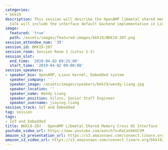 ```yaml
---
categories:
- bkk19
description: This session will describe the OpenAMP libmetal shared memory API. The
  talk will include the interface default backend implementation in Linux system
image:
  featured: 'true'
  path: /assets/images/featured-images/bkk19/BKK19-207.png
session_attendee_num: '39'
session_id: BKK19-207
session_room: Session Room 1 (Lotus 1-2)
session_slot:
  end_time: '2019-04-02 09:25:00'
  start_time: '2019-04-02 09:00:00'
session_speakers:
- speaker_bio: OpenAMP, Linux kernel, Embedded system
  speaker_company: ''
  speaker_image: /assets/images/speakers/bkk19/wendy-liang.jpg
  speaker_location: ''
  speaker_name: Wendy Liang
  speaker_position: Xilinx, Senior Staff Engineer
  speaker_username: jiaying.liang
session_track: IoT and Embedded
tag: session
tags:
- IoT and Embedded
title: BKK19-207 - OpenAMP Libmetal Shared Memory Cross OS Interface
youtube_video_url: https://www.youtube.com/watch?v=RaCaUkKUCSM
amazon_s3_presentation_url: https://s3.amazonaws.com/connect.linaro.org/bkk19/presentations/bkk19-207.pdf
amazon_s3_video_url: https://s3.amazonaws.com/connect.linaro.org/bkk19/videos/bkk19-207.mp4
---
```

